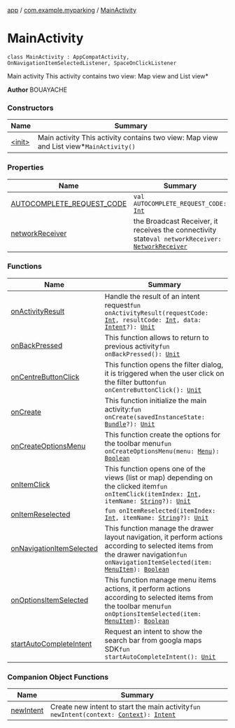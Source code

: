 [app](../../index.md) / [com.example.myparking](../index.md) / [MainActivity](./index.md)

# MainActivity

`class MainActivity : AppCompatActivity, OnNavigationItemSelectedListener, SpaceOnClickListener`

Main activity
This activity contains two view: Map view and List view*

**Author**
BOUAYACHE

### Constructors

| Name | Summary |
|---|---|
| [&lt;init&gt;](-init-.md) | Main activity This activity contains two view: Map view and List view*`MainActivity()` |

### Properties

| Name | Summary |
|---|---|
| [AUTOCOMPLETE_REQUEST_CODE](-a-u-t-o-c-o-m-p-l-e-t-e_-r-e-q-u-e-s-t_-c-o-d-e.md) | `val AUTOCOMPLETE_REQUEST_CODE: `[`Int`](https://kotlinlang.org/api/latest/jvm/stdlib/kotlin/-int/index.html) |
| [networkReceiver](network-receiver.md) | the Broadcast Receiver, it receives the connectivity state`val networkReceiver: `[`NetworkReceiver`](../../com.example.myparking.utils/-network-receiver/index.md) |

### Functions

| Name | Summary |
|---|---|
| [onActivityResult](on-activity-result.md) | Handle the result of an intent request`fun onActivityResult(requestCode: `[`Int`](https://kotlinlang.org/api/latest/jvm/stdlib/kotlin/-int/index.html)`, resultCode: `[`Int`](https://kotlinlang.org/api/latest/jvm/stdlib/kotlin/-int/index.html)`, data: `[`Intent`](https://developer.android.com/reference/android/content/Intent.html)`?): `[`Unit`](https://kotlinlang.org/api/latest/jvm/stdlib/kotlin/-unit/index.html) |
| [onBackPressed](on-back-pressed.md) | This function allows to return to previous activity`fun onBackPressed(): `[`Unit`](https://kotlinlang.org/api/latest/jvm/stdlib/kotlin/-unit/index.html) |
| [onCentreButtonClick](on-centre-button-click.md) | This function opens the filter dialog, it is triggered when the user click on the filter button`fun onCentreButtonClick(): `[`Unit`](https://kotlinlang.org/api/latest/jvm/stdlib/kotlin/-unit/index.html) |
| [onCreate](on-create.md) | This function initialize the main activity:`fun onCreate(savedInstanceState: `[`Bundle`](https://developer.android.com/reference/android/os/Bundle.html)`?): `[`Unit`](https://kotlinlang.org/api/latest/jvm/stdlib/kotlin/-unit/index.html) |
| [onCreateOptionsMenu](on-create-options-menu.md) | This function create the options for the toolbar menu`fun onCreateOptionsMenu(menu: `[`Menu`](https://developer.android.com/reference/android/view/Menu.html)`): `[`Boolean`](https://kotlinlang.org/api/latest/jvm/stdlib/kotlin/-boolean/index.html) |
| [onItemClick](on-item-click.md) | This function opens one of the views (list or map) depending on the clicked item`fun onItemClick(itemIndex: `[`Int`](https://kotlinlang.org/api/latest/jvm/stdlib/kotlin/-int/index.html)`, itemName: `[`String`](https://kotlinlang.org/api/latest/jvm/stdlib/kotlin/-string/index.html)`?): `[`Unit`](https://kotlinlang.org/api/latest/jvm/stdlib/kotlin/-unit/index.html) |
| [onItemReselected](on-item-reselected.md) | `fun onItemReselected(itemIndex: `[`Int`](https://kotlinlang.org/api/latest/jvm/stdlib/kotlin/-int/index.html)`, itemName: `[`String`](https://kotlinlang.org/api/latest/jvm/stdlib/kotlin/-string/index.html)`?): `[`Unit`](https://kotlinlang.org/api/latest/jvm/stdlib/kotlin/-unit/index.html) |
| [onNavigationItemSelected](on-navigation-item-selected.md) | This function manage the drawer layout navigation, it perform actions according to selected items from the drawer navigation`fun onNavigationItemSelected(item: `[`MenuItem`](https://developer.android.com/reference/android/view/MenuItem.html)`): `[`Boolean`](https://kotlinlang.org/api/latest/jvm/stdlib/kotlin/-boolean/index.html) |
| [onOptionsItemSelected](on-options-item-selected.md) | This function manage menu items actions, it perform actions according to selected items from the toolbar menu`fun onOptionsItemSelected(item: `[`MenuItem`](https://developer.android.com/reference/android/view/MenuItem.html)`): `[`Boolean`](https://kotlinlang.org/api/latest/jvm/stdlib/kotlin/-boolean/index.html) |
| [startAutoCompleteIntent](start-auto-complete-intent.md) | Request an intent to show the search bar from googla maps SDK`fun startAutoCompleteIntent(): `[`Unit`](https://kotlinlang.org/api/latest/jvm/stdlib/kotlin/-unit/index.html) |

### Companion Object Functions

| Name | Summary |
|---|---|
| [newIntent](new-intent.md) | Create new intent to start the main activity`fun newIntent(context: `[`Context`](https://developer.android.com/reference/android/content/Context.html)`): `[`Intent`](https://developer.android.com/reference/android/content/Intent.html) |
